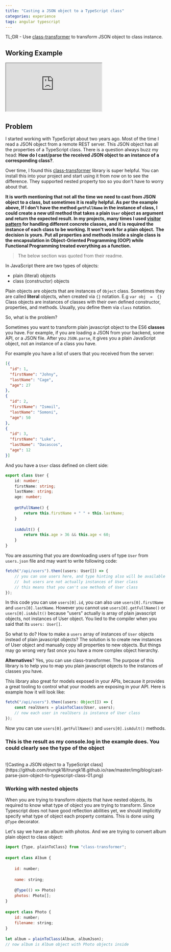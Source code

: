 ```yaml
---
title: "Casting a JSON object to a TypeScript class"
categories: experience
tags: angular typescript
---
```


TL;DR - Use [class-transformer](https://github.com/typestack/class-transformer) to transform JSON object to class instance. 

## Working Example

<iframe class="iframe-full-w" src="https://stackblitz.com/edit/angular-cast-json-to-typescript-class?embed=1&file=src/app/app.component.ts"></iframe>

## Problem

I started working with TypeScript about two years ago. Most of the time I read a JSON object from a remote REST server. This JSON object has all the properties of a TypeScript class. There is a question always buzz my head: **How do I cast/parse the received JSON object to an instance of a corresponding class?**.

Over time, I found this [class-transformer](https://github.com/typestack/class-transformer) library is super helpful. You can install this into your project and start using it from now on to see the difference. They supported nested property too so you don't have to worry about that.

 **It is worth mentioning that not all the time we need to cast from JSON object to a class, but sometimes it is really helpful. As per the example above, If I don't have the method `getFullName` in the instance of class, I could create a new util method that takes a plain `User` object as argument and return the expected result. In my projects, many times I used [visitor pattern](https://refactoring.guru/design-patterns/visitor/typescript/example) for handling different concrete classes, and it is required the instance of each class to be working. It won't work for a plain object.**
 **The decision is yours. Put all properties and methods inside a single class is the encapsulation in Object-Oriented Programming (OOP) while Functional Programming treated everything as a function.**

> The below section was quoted from their readme.

In JavaScript there are two types of objects:

* plain (literal) objects
* class (constructor) objects

Plain objects are objects that are instances of `Object` class.
Sometimes they are called **literal** objects, when created via `{}` notation. E.g `var obj  =  {}`
Class objects are instances of classes with their own defined constructor, properties, and methods.
Usually, you define them via `class` notation.

So, what is the problem?

Sometimes you want to transform plain javascript object to the ES6 **classes** you have.
For example, if you are loading a JSON from your backend, some API, or a JSON file. After you `JSON.parse`,  it gives you a plain JavaScript object, not an instance of a class you have.

For example you have a list of users that you received from the server:

```json
[{
  "id": 1,
  "firstName": "Johny",
  "lastName": "Cage",
  "age": 27
},
{
  "id": 2,
  "firstName": "Ismoil",
  "lastName": "Somoni",
  "age": 50
},
{
  "id": 3,
  "firstName": "Luke",
  "lastName": "Dacascos",
  "age": 12
}]
```

And you have a `User` class defined on client side:

```typescript
export class User {
    id: number;
    firstName: string;
    lastName: string;
    age: number;

    getFullName() {
        return this.firstName + " " + this.lastName;
    }

    isAdult() {
        return this.age > 36 && this.age < 60;
    }
}
```

You are assuming that you are downloading users of type `User` from `users.json` file and may want to write
following code:

```typescript
fetch("/api/users").then((users: User[]) => {
    // you can use users here, and type hinting also will be available to you,
    //  but users are not actually instances of User class
    // this means that you can't use methods of User class
});
```

In this code you can use `users[0].id`, you can also use `users[0].firstName` and `users[0].lastName`.
However you cannot use `users[0].getFullName()` or `users[0].isAdult()` because "users" actually is
array of plain javascript objects, not instances of User object.
You lied to the compiler when you said that its `users: User[]`.

So what to do? How to make a `users` array of instances of `User` objects instead of plain javascript objects?
The solution is to create new instances of User object and manually copy all properties to new objects.
But things may go wrong very fast once you have a more complex object hierarchy.

**Alternatives**? Yes, you can use class-transformer. The purpose of this library is to help you to map you plain javascript
objects to the instances of classes you have.

This library also great for models exposed in your APIs,
because it provides a great tooling to control what your models are exposing in your API.
Here is example how it will look like:

```typescript
fetch("/api/users").then((users: Object[]) => {
    const realUsers = plainToClass(User, users);
    // now each user in realUsers is instance of User class
});
```

Now you can use `users[0].getFullName()` and `users[0].isAdult()` methods.

### This is the result as my console.log in the example does. You could clearly see the type of the object

<br/>
![Casting a JSON object to a TypeScript class](https://github.com/trungk18/trungk18.github.io/raw/master/img/blog/cast-parse-json-object-to-typescript-class-01.png)

### Working with nested objects

When you are trying to transform objects that have nested objects, its required to know what type of object you are trying to transform. Since Typescript does not have good reflection abilities yet, we should implicitly specify what type of object each property contains. This is done using `@Type` decorator.

Let's say we have an album with photos. And we are trying to convert album plain object to class object:

```javascript
import {Type, plainToClass} from "class-transformer";

export class Album {

    id: number;

    name: string;

    @Type(() => Photo)
    photos: Photo[];
}

export class Photo {
    id: number;
    filename: string;
}

let album = plainToClass(Album, albumJson);
// now album is Album object with Photo objects inside
```
